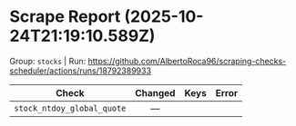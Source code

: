 # Scrape Report (2025-10-24T21:19:10.589Z)

Group: `stocks`  |  Run: https://github.com/AlbertoRoca96/scraping-checks-scheduler/actions/runs/18792389933

| Check | Changed | Keys | Error |
|---|:---:|:--|:--|
| `stock_ntdoy_global_quote` | — |  |  |
